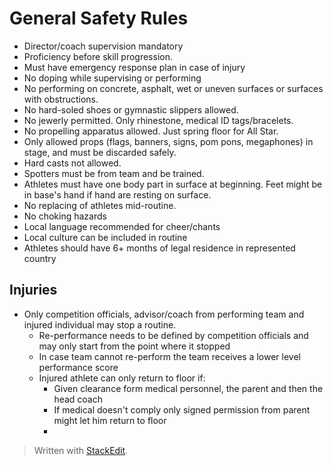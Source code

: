 # General Safety Rules

- Director/coach supervision mandatory
- Proficiency before skill progression.
- Must have emergency response plan in case of injury
- No doping while supervising or performing
- No performing on concrete, asphalt, wet or uneven surfaces or surfaces with obstructions.
- No hard-soled shoes or gymnastic slippers allowed.
- No jewerly permitted. Only rhinestone, medical ID tags/bracelets.
- No propelling apparatus allowed. Just spring floor for All Star.
- Only allowed props (flags, banners, signs, pom pons, megaphones) in stage, and must be discarded safely.
- Hard casts not allowed.
- Spotters must be from team and be trained.
- Athletes must have one body part in surface at beginning. Feet might be in base's hand if hand are resting on surface.
- No replacing of athletes mid-routine.
- No choking hazards
- Local language recommended for cheer/chants
- Local culture can be included in routine
- Athletes should have 6+ months of legal residence in represented country

## Injuries

- Only competition officials, advisor/coach from performing team and injured individual may stop a routine.
	- Re-performance needs to be defined by competition officials and may only start from the point where it stopped
	- In case team cannot re-perform the team receives a lower level performance score
	- Injured athlete can only return to floor if:
		- Given clearance form medical personnel, the parent and then the head coach
		- If medical doesn't comply only signed permission from parent might let him return to floor
		- 

> Written with [StackEdit](https://stackedit.io/).
<!--stackedit_data:
eyJoaXN0b3J5IjpbLTEwMDMxNDg2OTgsLTYyMDg2MjQxNV19
-->